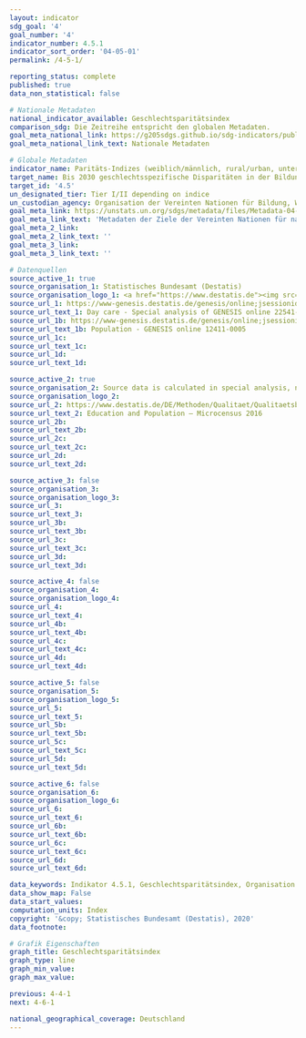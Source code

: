 ```yaml
---
layout: indicator
sdg_goal: '4'
goal_number: '4'
indicator_number: 4.5.1
indicator_sort_order: '04-05-01'
permalink: /4-5-1/

reporting_status: complete
published: true
data_non_statistical: false

# Nationale Metadaten
national_indicator_available: Geschlechtsparitätsindex
comparison_sdg: Die Zeitreihe entspricht den globalen Metadaten.
goal_meta_national_link: https://g205sdgs.github.io/sdg-indicators/public/MetaDe/4.5.1.pdf
goal_meta_national_link_text: Nationale Metadaten

# Globale Metadaten
indicator_name: Paritäts-Indizes (weiblich/männlich, rural/urban, unterstes/oberstes Vermögensquantil und sonstige, wie z. B. Grad der Behinderung, indigene Bevölkerung und konfliktbetroffen, sobald Daten verfügbar werden) für alle Bildungsindikatoren dieser Liste, die disaggregiert werden können
target_name: Bis 2030 geschlechtsspezifische Disparitäten in der Bildung beseitigen und den gleichberechtigen Zugang der Schwachen in der Gesellschaft, namentlich von Menschen mit Behinderungen, Angehörigen indigener Völker und Kindern in prekären Situationen, zu allen Bildungs- und Ausbildungsebenen gewährleisten
target_id: '4.5'
un_designated_tier: Tier I/II depending on indice
un_custodian_agency: Organisation der Vereinten Nationen für Bildung, Wissenschaft und Kultur (UNESCO)
goal_meta_link: https://unstats.un.org/sdgs/metadata/files/Metadata-04-05-01.pdf
goal_meta_link_text: 'Metadaten der Ziele der Vereinten Nationen für nachhaltige Entwicklung'
goal_meta_2_link: 
goal_meta_2_link_text: ''
goal_meta_3_link: 
goal_meta_3_link_text: ''

# Datenquellen
source_active_1: true
source_organisation_1: Statistisches Bundesamt (Destatis)
source_organisation_logo_1: <a href="https://www.destatis.de"><img src="https://g205sdgs.github.io/sdg-indicators/public/OrgImgDe/destatis.png" alt="Logo destatis" style="height:60px; width:148px"/></a>
source_url_1: https://www-genesis.destatis.de/genesis/online;jsessionid=7ECCA7697D857FFC2C5B08D23B17830A.tomcat_GO_2_2
source_url_text_1: Day care - Special analysis of GENESIS online 22541-0001(age groups only)
source_url_1b: https://www-genesis.destatis.de/genesis/online;jsessionid=7ECCA7697D857FFC2C5B08D23B17830A.tomcat_GO_2_2
source_url_text_1b: Population - GENESIS online 12411-0005
source_url_1c: 
source_url_text_1c: 
source_url_1d: 
source_url_text_1d: 

source_active_2: true
source_organisation_2: Source data is calculated in special analysis, not publicly available
source_organisation_logo_2: 
source_url_2: https://www.destatis.de/DE/Methoden/Qualitaet/Qualitaetsberichte/Bevoelkerung/einfuehrung.html
source_url_text_2: Education and Population – Microcensus 2016
source_url_2b: 
source_url_text_2b: 
source_url_2c: 
source_url_text_2c: 
source_url_2d: 
source_url_text_2d: 

source_active_3: false
source_organisation_3: 
source_organisation_logo_3: 
source_url_3: 
source_url_text_3: 
source_url_3b: 
source_url_text_3b: 
source_url_3c: 
source_url_text_3c: 
source_url_3d: 
source_url_text_3d: 

source_active_4: false
source_organisation_4: 
source_organisation_logo_4: 
source_url_4: 
source_url_text_4: 
source_url_4b: 
source_url_text_4b: 
source_url_4c: 
source_url_text_4c: 
source_url_4d: 
source_url_text_4d: 

source_active_5: false
source_organisation_5: 
source_organisation_logo_5: 
source_url_5: 
source_url_text_5: 
source_url_5b: 
source_url_text_5b: 
source_url_5c: 
source_url_text_5c: 
source_url_5d: 
source_url_text_5d: 

source_active_6: false
source_organisation_6: 
source_organisation_logo_6: 
source_url_6: 
source_url_text_6: 
source_url_6b: 
source_url_text_6b: 
source_url_6c: 
source_url_text_6c: 
source_url_6d: 
source_url_text_6d: 

data_keywords: Indikator 4.5.1, Geschlechtsparitätsindex, Organisation der Vereinten Nationen für Bildung, Wissenschaft und Kultur (UNESCO)
data_show_map: False
data_start_values: 
computation_units: Index
copyright: '&copy; Statistisches Bundesamt (Destatis), 2020'
data_footnote: 

# Grafik Eigenschaften
graph_title: Geschlechtsparitätsindex
graph_type: line
graph_min_value: 
graph_max_value: 

previous: 4-4-1
next: 4-6-1

national_geographical_coverage: Deutschland
---
```


